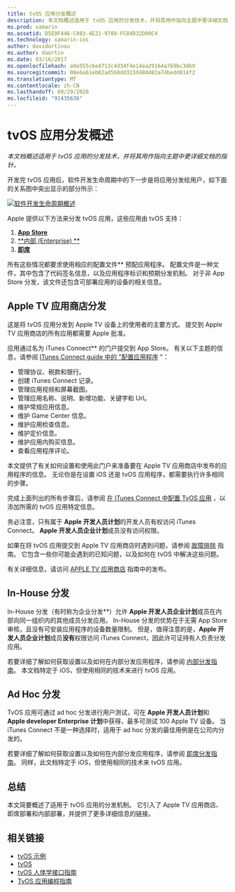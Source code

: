 ```yaml
---
title: tvOS 应用分发概述
description: 本文档概述适用于 tvOS 应用的分发技术，并将其用作指向主题中更详细文档的指针。
ms.prod: xamarin
ms.assetid: D5E0F446-C083-4E21-9788-FC84D32D00C4
ms.technology: xamarin-ios
author: davidortinau
ms.author: daortin
ms.date: 03/16/2017
ms.openlocfilehash: a9e555c6e4713c4d34f4e14ea29164a769bc3db9
ms.sourcegitcommit: 00e6a61eb82ad5b0dd323d48d483a74bedd814f2
ms.translationtype: MT
ms.contentlocale: zh-CN
ms.lasthandoff: 09/29/2020
ms.locfileid: "91435636"
---
```

# <a name="tvos-app-distribution-overview"></a>tvOS 应用分发概述

_本文档概述适用于 tvOS 应用的分发技术，并将其用作指向主题中更详细文档的指针。_

开发完 tvOS 应用后，软件开发生命周期中的下一步是将应用分发给用户，如下面的关系图中突出显示的部分所示：

[![软件开发生命周期概述](images/publishingdiagram.png)](images/publishingdiagram.png#lightbox)

Apple 提供以下方法来分发 tvOS 应用，这些应用由 tvOS 支持：

1. [**App Store**](#Apple-TV-App-Store-Distribution)
2. [**内部 (Enterprise) **](#In-House-Distribution) 
3. [**即席**](#Ad_Hoc_Distribution) 

所有这些情况都要求使用相应的配置文件** 预配应用程序。 配置文件是一种文件，其中包含了代码签名信息，以及应用程序标识和预期分发机制。 对于非 App Store 分发，该文件还包含可部署应用的设备的相关信息。

<a name="Apple-TV-App-Store-Distribution"></a>

## <a name="apple-tv-app-store-distribution"></a>Apple TV 应用商店分发

这是将 tvOS 应用分发到 Apple TV 设备上的使用者的主要方式。 提交到 Apple TV 应用商店的所有应用都需要 Apple 批准。

应用通过名为 iTunes Connect** 的门户提交到 App Store。 有关以下主题的信息，请参阅 [ITunes Connect guide 中的 "配置应用程序](~/ios/deploy-test/app-distribution/app-store-distribution/itunesconnect.md) "：

- 管理协议、税款和银行。
- 创建 iTunes Connect 记录。
- 管理应用视频和屏幕截图。
- 管理应用名称、说明、新增功能、关键字和 Url。
- 维护常规应用信息。
- 维护 Game Center 信息。
- 维护应用检查信息。
- 维护定价信息。
- 维护应用内购买信息。
- 查看应用程序评论。

本文提供了有关如何设置和使用此门户来准备要在 Apple TV 应用商店中发布的应用程序的信息。 无论你是在设置 iOS 还是 tvOS 应用程序，都需要执行许多相同的步骤。

完成上面列出的所有步骤后，请参阅 [在 ITunes Connect 中配置 TvOS 应用](~/ios/tvos/deploy-test/app-distribution/itunes-connect.md) ，以添加所需的 tvOS 应用特定信息。

务必注意，只有属于 **Apple 开发人员计划**的开发人员有权访问 iTunes Connect。 **Apple 开发人员企业计划**成员没有访问权限。

如果在将 tvOS 应用提交到 Apple TV 应用商店时遇到问题，请参阅 [故障排除](~/ios/tvos/troubleshooting.md) 指南。 它包含一些你可能会遇到的已知问题，以及如何在 tvOS 中解决这些问题。

有关详细信息，请访问 [APPLE TV 应用商店](~/ios/tvos/deploy-test/app-distribution/app-store-publishing.md) 指南中的发布。

<a name="In-House-Distribution"></a>

## <a name="in-house-distribution"></a>In-House 分发

In-House 分发（有时称为企业分发**）允许 **Apple 开发人员企业计划**成员在内部向同一组织内的其他成员分发应用。 In-House 分发的优势在于无需 App Store 审核，且没有可安装应用程序的设备数量限制。 但是，值得注意的是，**Apple 开发人员企业计划**成员**没有**权限访问 iTunes Connect，因此许可证持有人负责分发应用。

若要详细了解如何获取设置以及如何在内部分发应用程序，请参阅 [内部分发指南](~/ios/deploy-test/app-distribution/in-house-distribution.md)。 本文档特定于 iOS，但使用相同的技术来进行 tvOS 应用。

<a name="Ad_Hoc_Distribution"></a>

## <a name="ad-hoc-distribution"></a>Ad Hoc 分发

TvOS 应用可通过 ad hoc 分发进行用户测试，可在 **Apple 开发人员计划**和 **Apple developer Enterprise 计划**中获得，最多可测试 100 Apple TV 设备。 当 iTunes Connect 不是一种选择时，适用于 ad hoc 分发的最佳用例是在公司内分发的。

若要详细了解如何获取设置以及如何在内部分发应用程序，请参阅 [即席分发指南](~/ios/deploy-test/app-distribution/ad-hoc-distribution.md)。 同样，此文档特定于 iOS，但使用相同的技术来 tvOS 应用。

<a name="Summary"></a>

## <a name="summary"></a>总结

本文简要概述了适用于 tvOS 应用的分发机制。 它引入了 Apple TV 应用商店、即席部署和内部部署，并提供了更多详细信息的链接。

## <a name="related-links"></a>相关链接

- [tvOS 示例](/samples/browse/?products=xamarin&term=Xamarin.iOS%2btvOS)
- [tvOS](https://developer.apple.com/tvos/)
- [tvOS 人体学接口指南](https://developer.apple.com/tvos/human-interface-guidelines/)
- [TvOS 应用编程指南](https://developer.apple.com/library/prerelease/tvos/documentation/General/Conceptual/AppleTV_PG/)